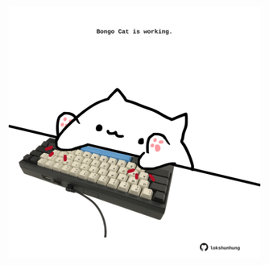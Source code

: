 <!-- built at 26/04/2023, 06:01:04 UTC -->
<p align="center">
  <img width="500" height="500" src="./ReadmeImage.svg">
</p>
